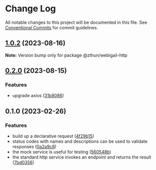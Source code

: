 # Change Log

All notable changes to this project will be documented in this file.
See [Conventional Commits](https://conventionalcommits.org) for commit guidelines.

## [1.0.2](https://github.com/zthun/webigail/compare/v1.0.1...v1.0.2) (2023-08-16)

**Note:** Version bump only for package @zthun/webigail-http





## [0.2.0](https://github.com/zthun/webigail/compare/v0.1.0...v0.2.0) (2023-08-15)


### Features

* upgrade axios ([31b8086](https://github.com/zthun/webigail/commit/31b808675904c9f926d7cd73c7d82fe0d37a9b90))



## 0.1.0 (2023-02-26)


### Features

* build up a declarative request ([4f29b15](https://github.com/zthun/webigail/commit/4f29b15805fc1a3b4abbbfa41fd0bb78b94333e9))
* status codes with names and descriptions can be used to validate responses ([0a2a9c8](https://github.com/zthun/webigail/commit/0a2a9c8f2ed96149f046f454a74ab7ec4357255c))
* the mock service is useful for testing ([560548b](https://github.com/zthun/webigail/commit/560548b5a434d054f23c0de5225dd3dd8af6381a))
* the standard http service invokes an endpoint and returns the result ([7bd0356](https://github.com/zthun/webigail/commit/7bd0356e4886bee502b9ffbbd96574a98e9d00d4))
